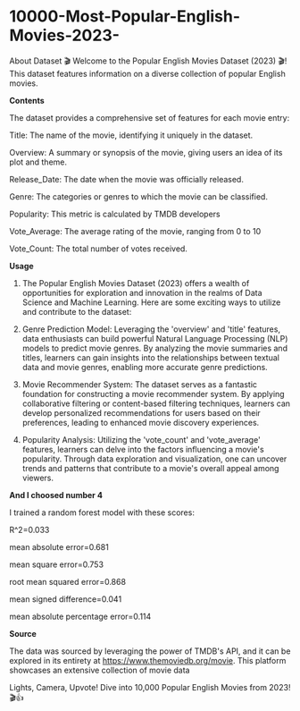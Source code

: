 # 10000-Most-Popular-English-Movies-2023-
About Dataset
🎬 Welcome to the Popular English Movies Dataset (2023) 🎬! This dataset features information on a diverse collection of popular English movies.

**Contents**

The dataset provides a comprehensive set of features for each movie entry:

Title: The name of the movie, identifying it uniquely in the dataset.

Overview: A summary or synopsis of the movie, giving users an idea of its plot and theme.

Release_Date: The date when the movie was officially released.

Genre: The categories or genres to which the movie can be classified.

Popularity: This metric is calculated by TMDB developers

Vote_Average: The average rating of the movie, ranging from 0 to 10

Vote_Count: The total number of votes received.

**Usage**

1. The Popular English Movies Dataset (2023) offers a wealth of opportunities for exploration and innovation in the realms of Data Science and Machine Learning. Here are some exciting ways to utilize and contribute to the dataset:

2. Genre Prediction Model: Leveraging the 'overview' and 'title' features, data enthusiasts can build powerful Natural Language Processing (NLP) models to predict movie genres. By analyzing the movie summaries and titles, learners can gain insights into the relationships between textual data and movie genres, enabling more accurate genre predictions.

3. Movie Recommender System: The dataset serves as a fantastic foundation for constructing a movie recommender system. By applying collaborative filtering or content-based filtering techniques, learners can develop personalized recommendations for users based on their preferences, leading to enhanced movie discovery experiences.

4. Popularity Analysis: Utilizing the 'vote_count' and 'vote_average' features, learners can delve into the factors influencing a movie's popularity. Through data exploration and visualization, one can uncover trends and patterns that contribute to a movie's overall appeal among viewers.

**And I choosed number 4**

I trained a random forest model with these scores:

R^2=0.033

mean absolute error=0.681

mean square error=0.753

root mean squared error=0.868

mean signed difference=0.041

mean absolute percentage error=0.114

**Source**

The data was sourced by leveraging the power of TMDB's API, and it can be explored in its entirety at https://www.themoviedb.org/movie. This platform showcases an extensive collection of movie data

Lights, Camera, Upvote! Dive into 10,000 Popular English Movies from 2023! 🎬👍
